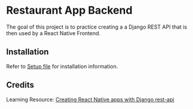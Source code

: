 # Restaurant App Backend
The goal of this project is to practice creating a a Django REST API that is then used by a React Native Frontend.

## Installation
Refer to [Setup file](/setup.md) for installation information.

## Credits
Learning Resource: [Creating React Native apps with Django rest-api](https://medium.com/@hassanabid/creating-react-native-apps-with-django-rest-api-59e8417865e9)